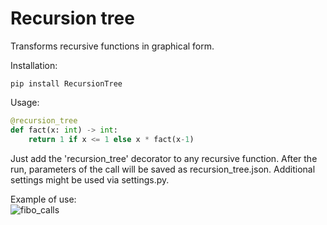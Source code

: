 # Recursion tree
Transforms recursive functions in graphical form.

Installation:
```
pip install RecursionTree
``` 
Usage:<br>
```python
@recursion_tree
def fact(x: int) -> int:
    return 1 if x <= 1 else x * fact(x-1)
```
Just add the 'recursion_tree' decorator to any recursive function. 
After the run, parameters of the call will be saved as recursion_tree.json.
Additional settings might be used via settings.py.

Example of use:<br>
![fibo_calls](/treeexample.png)